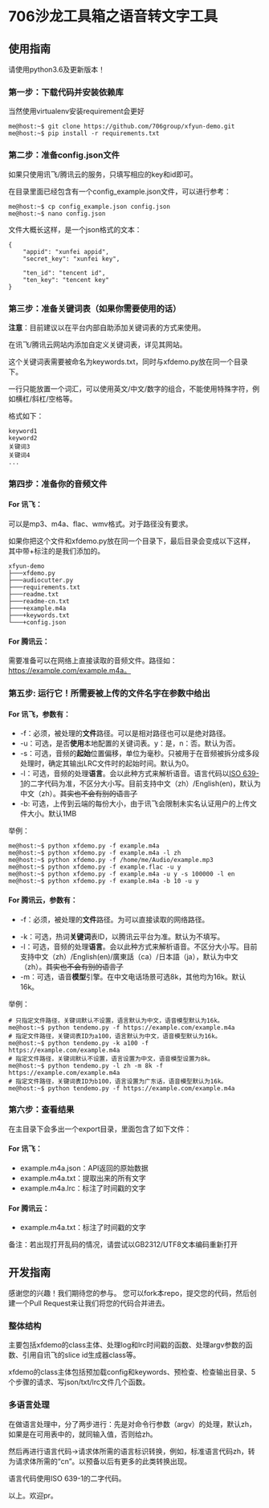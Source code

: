 # 706沙龙工具箱之语音转文字工具

## 使用指南

请使用python3.6及更新版本！

### 第一步：下载代码并安装依赖库

当然使用virtualenv安装requirement会更好

```
me@host:~$ git clone https://github.com/706group/xfyun-demo.git
me@host:~$ pip install -r requirements.txt
```

### 第二步：准备config.json文件

如果只使用讯飞/腾讯云的服务，只填写相应的key和id即可。

在目录里面已经包含有一个config_example.json文件，可以进行参考：

```
me@host:~$ cp config_example.json config.json
me@host:~$ nano config.json
```

文件大概长这样，是一个json格式的文本：

```
{
    "appid": "xunfei appid",
    "secret_key": "xunfei key",

    "ten_id": "tencent id",
    "ten_key": "tencent key"
}
```

### 第三步：准备关键词表（如果你需要使用的话）

**注意**：目前建议以在平台内部自助添加关键词表的方式来使用。

在讯飞/腾讯云网站内添加自定义关键词表，详见其网站。

这个关键词表需要被命名为keywords.txt，同时与xfdemo.py放在同一个目录下。

一行只能放置一个词汇，可以使用英文/中文/数字的组合，不能使用特殊字符，例如横杠/斜杠/空格等。

格式如下：

```
keyword1
keyword2
关键词3
关键词4
...

```

### 第四步：准备你的音频文件

#### For 讯飞：

可以是mp3、m4a、flac、wmv格式。对于路径没有要求。

如果你把这个文件和xfdemo.py放在同一个目录下，最后目录会变成以下这样，其中带+标注的是我们添加的。

```
xfyun-demo
├───xfdemo.py
├───audiocutter.py
├───requirements.txt
├───readme.txt
├───readme-cn.txt
├───+example.m4a
├───+keywords.txt
└───+config.json
```

#### For 腾讯云：

需要准备可以在网络上直接读取的音频文件。路径如：https://example.com/example.m4a。

### 第五步: 运行它！所需要被上传的文件名字在参数中给出

#### For 讯飞，参数有：

- -f：必须，被处理的**文件**路径。可以是相对路径也可以是绝对路径。
- -u：可选，是否**使用**本地配置的关键词表。y：是，n：否。默认为否。
- -s：可选，音频的**起始**位置偏移，单位为毫秒。只被用于在音频被拆分成多段处理时，确定其输出LRC文件时的起始时间。默认为0。
- -l：可选，音频的处理**语言**。会以此种方式来解析语音。语言代码以[ISO 639-1](https://www.loc.gov/standards/iso639-2/php/English_list.php)的二字代码为准，不区分大小写。目前支持中文（zh）/English(en)，默认为中文（zh）。~~其实也不会有别的语言了~~
- -b: 可选，上传到云端的每份大小，由于讯飞会限制未实名认证用户的上传文件大小。默认1MB

举例：
```
me@host:~$ python xfdemo.py -f example.m4a
me@host:~$ python xfdemo.py -f example.m4a -l zh
me@host:~$ python xfdemo.py -f /home/me/Audio/example.mp3
me@host:~$ python xfdemo.py -f example.flac -u y
me@host:~$ python xfdemo.py -f example.m4a -u y -s 100000 -l en
me@host:~$ python xfdemo.py -f example.m4a -b 10 -u y
```

#### For 腾讯云，参数有：

- -f：必须，被处理的**文件**路径。为可以直接读取的网络路径。
<!-- - -u：可选，是否**使用**本地配置的关键词表。y：是，n：否。默认为否。 -->
- -k：可选，热词**关键词**表ID，以腾讯云平台为准。默认为不填写。
- -l：可选，音频的处理**语言**。会以此种方式来解析语音。不区分大小写。目前支持中文（zh）/English(en)/廣東話（ca）/日本語（ja），默认为中文（zh）。~~其实也不会有别的语言了~~
- -m：可选，语音**模型**引擎。在中文电话场景可选8k，其他均为16k。默认16k。

举例：
```
# 只指定文件路径，关键词默认不设置，语言默认为中文，语音模型默认为16k。
me@host:~$ python tendemo.py -f https://example.com/example.m4a
# 指定文件路径，关键词表ID为a100，语言默认为中文，语音模型默认为16k。
me@host:~$ python tendemo.py -k a100 -f https://example.com/example.m4a
# 指定文件路径，关键词默认不设置，语言设置为中文，语音模型设置为8k。
me@host:~$ python tendemo.py -l zh -m 8k -f https://example.com/example.m4a
# 指定文件路径，关键词表ID为b100，语言设置为广东话，语音模型默认为16k。
me@host:~$ python tendemo.py -f https://example.com/example.m4a
```

### 第六步：查看结果

在主目录下会多出一个export目录，里面包含了如下文件：

#### For 讯飞：

- example.m4a.json：API返回的原始数据
- example.m4a.txt：提取出来的所有文字
- example.m4a.lrc：标注了时间戳的文字

#### For 腾讯云：

- example.m4a.txt：标注了时间戳的文字

备注：若出现打开乱码的情况，请尝试以GB2312/UTF8文本编码重新打开

## 开发指南

感谢您的兴趣！我们期待您的参与。
您可以fork本repo，提交您的代码，然后创建一个Pull Request来让我们将您的代码合并进去。

### 整体结构
主要包括xfdemo的class主体、处理log和lrc时间戳的函数、处理argv参数的函数、引用自讯飞的slice id生成器class等。

xfdemo的class主体包括预加载config和keywords、预检查、检查输出目录、5个步骤的请求、写json/txt/lrc文件几个函数。

### 多语言处理
在做语言处理中，分了两步进行：先是对命令行参数（argv）的处理，默认zh，如果是在可用表中的，就同输入值，否则给zh。

然后再进行语言代码->请求体所需的语言标识转换，例如，标准语言代码zh，转为请求体所需的“cn”。以预备以后有更多的此类转换出现。

语言代码使用ISO 639-1的二字代码。

以上。欢迎pr。
